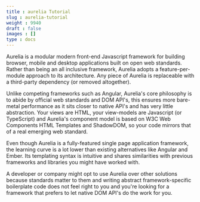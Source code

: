```yaml
---
title : aurelia Tutorial
slug : aurelia-tutorial
weight : 9940
draft : false
images : []
type : docs
---
```


Aurelia is a modular modern front-end Javascript framework for building browser, mobile and desktop applications built on open web standards. Rather than being an all inclusive framework, Aurelia adopts a feature-per-module approach to its architecture. Any piece of Aurelia is replaceable with a third-party dependency (or removed altogether).

Unlike competing frameworks such as Angular, Aurelia's core philosophy is to abide by official web standards and DOM API's, this ensures more bare-metal performance as it sits closer to native API's and has very little abstraction. Your views are HTML, your view-models are Javascript (or TypeScript) and Aurelia's component model is based on W3C Web Components HTML Templates and ShadowDOM, so your code mirrors that of a real emerging web standard.

Even though Aurelia is a fully-featured single page application framework, the learning curve is a lot lower than existing alternatives like Angular and Ember. Its templating syntax is intuitive and shares similarities with previous frameworks and libraries you might have worked with.

A developer or company might opt to use Aurelia over other solutions because standards matter to them and writing abstract framework-specific boilerplate code does not feel right to you and you're looking for a framework that prefers to let native DOM API's do the work for you.

